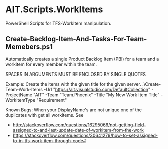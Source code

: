 # AIT.Scripts.WorkItems
PowerShell Scripts for TFS-WorkItem manipulation.

## Create-Backlog-Item-And-Tasks-For-Team-Memebers.ps1

Automatically creates a single Product Backlog Item (PBI) for a team and a workitem for every member within the team.

SPACES IN ARGUMENTS MUST BE ENCLOSED BY SINGLE QUOTES

Example: Create the items with the given title for the given server.
  .\Create-Team-Work-Items -Url "https://ait.visualstudio.com/DefaultCollection" -ProjectName "AIT" -Team "Team.Phoenix" -Title "My New Work Item Title" -WorkItemType "Requirement"

Known Bugs:
When your DisplayName's are not unique one of the duplicates with get all workitems. See 
- http://stackoverflow.com/questions/16295066/not-getting-field-assigned-to-and-last-update-date-of-workitem-from-the-work
- https://stackoverflow.com/questions/30641279/how-to-set-assigned-to-in-tfs-work-item-through-code#